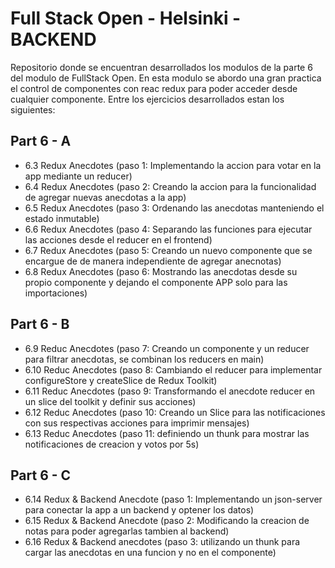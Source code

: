 # Full Stack Open - Helsinki - BACKEND

Repositorio donde se encuentran desarrollados los modulos de la parte 6 del modulo de FullStack Open.
En esta modulo se abordo una gran practica el control de componentes con reac redux para poder acceder desde cualquier componente.
Entre los ejercicios desarrollados estan los siguientes:

## Part 6 - A 
- 6.3 Redux Anecdotes (paso 1: Implementando la accion para votar en la app mediante un reducer)
- 6.4 Redux Anecdotes (paso 2: Creando la accion para la funcionalidad de agregar nuevas anecdotas a la app)
- 6.5 Redux Anecdotes (paso 3: Ordenando las anecdotas manteniendo el estado inmutable)
- 6.6 Redux Anecdotes (paso 4: Separando las funciones para ejecutar las acciones desde el reducer en el frontend)
- 6.7 Redux Anecdotes (paso 5: Creando un nuevo componente que se encargue de de manera independiente de agregar anecnotas)
- 6.8 Redux Anecdotes (paso 6: Mostrando las anecdotas desde su propio componente y dejando el componente APP solo para las importaciones)

## Part 6 - B
- 6.9 Reduc Anecdotes (paso 7: Creando un componente y un reducer para filtrar anecdotas, se combinan los reducers en main)
- 6.10 Reduc Anecdotes (paso 8: Cambiando el reducer para implementar configureStore y createSlice de Redux Toolkit)
- 6.11 Reduc Anecdotes (paso 9: Transformando el anecdote reducer en un slice del toolkit y definir sus acciones)
- 6.12 Reduc Anecdotes (paso 10: Creando un Slice para las notificaciones con sus respectivas acciones para imprimir mensajes)
- 6.13 Reduc Anecdotes (paso 11: definiendo un thunk para mostrar las notificaciones de creacion y votos por 5s)

## Part 6 - C
- 6.14 Redux & Backend Anecdote (paso 1: Implementando un json-server para conectar la app a un backend y optener los datos)
- 6.15 Redux & Backend Anecdote (paso 2: Modificando la creacion de notas para poder agregarlas tambien al backend)
-  6.16 Redux & Backend anecdotes (paso 3: utilizando un thunk para cargar las anecdotas en una funcion y no en el componente)